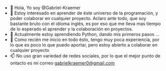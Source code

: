 - 👋 Hola, Yo soy @Gabriel-Kraemer
- 👀 Estoy interesado en aprender de éste universo de la programación, y poder colaborar en cualquier proyecto. Aclaro ante todo, que soy bastante bruto con el idioma inglés, es por eso que me lleva mas tiempo de lo esperado el aprender y la colaboración en proyectos.
- 🌱 Actualmente estoy aprendiendo Python, dando mis primeros pasos ...
- 💞️ Como recién me inicio en todo ésto, tengo muy poca experiencia, por lo que es poco lo que puedo aportar, pero estoy abierto a colaborar en cualquier proyecto
- 📫 No uso gran variedad de redes sociales, por lo que el mejor punto de ontacto es mi correo gabrielkraemer0@gmail.com

<!---
Gabriel-Kraemer/Gabriel-Kraemer is a ✨ special ✨ repository because its `README.md` (this file) appears on your GitHub profile.
You can click the Preview link to take a look at your changes.
--->
